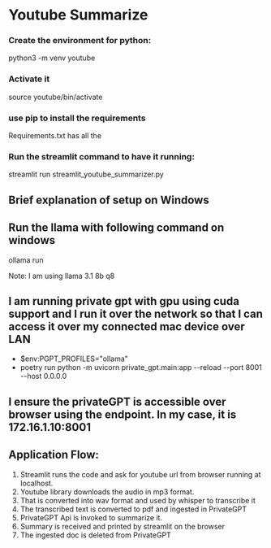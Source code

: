 # Youtube Summarize

### Create the environment for python:
python3 -m venv youtube

### Activate it
source youtube/bin/activate 

### use pip to install the requirements
Requirements.txt has all the 

### Run the streamlit command to have it running:
streamlit run streamlit_youtube_summarizer.py


## Brief explanation of setup on Windows

## Run the llama with following command on windows

ollama run <model> 

Note: I am using llama 3.1 8b q8

## I am running private gpt with gpu using cuda support and I run it over the network so that I can access it over my connected mac device over LAN

* $env:PGPT_PROFILES="ollama"
* poetry run python -m uvicorn private_gpt.main:app --reload --port 8001 --host 0.0.0.0

## I ensure the privateGPT is accessible over browser using the endpoint. In my case, it is 172.16.1.10:8001


## Application Flow:

1. Streamlit runs the code and ask for youtube url from browser running at localhost.
2. Youtube library downloads the audio in mp3 format.
3. That is converted into wav format and used by whisper to transcribe it
4. The transcribed text is converted to pdf and ingested in PrivateGPT
5. PrivateGPT Api is invoked to summarize it.
6. Summary is received and printed by streamlit on the browser
7. The ingested doc is deleted from PrivateGPT